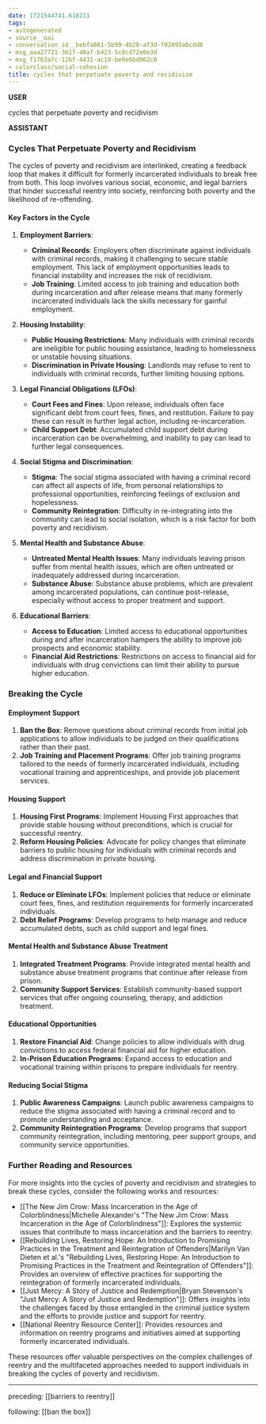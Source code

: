```yaml
---
date: 1721544741.618211
tags:
- autogenerated
- source__oai
- conversation_id__bebfa861-5b99-4b28-af3d-f02895abcdd8
- msg_aaa27721-3617-48af-b423-5c8cd72e0e3d
- msg_f1763a7c-12bf-4431-ac19-be9e6bd062c0
- colorclass/social-cohesion
title: cycles that perpetuate poverty and recidivism
---
```


**USER**

cycles that perpetuate poverty and recidivism


**ASSISTANT**

### Cycles That Perpetuate Poverty and Recidivism

The cycles of poverty and recidivism are interlinked, creating a feedback loop that makes it difficult for formerly incarcerated individuals to break free from both. This loop involves various social, economic, and legal barriers that hinder successful reentry into society, reinforcing both poverty and the likelihood of re-offending.

#### Key Factors in the Cycle

1. **Employment Barriers**:
   - **Criminal Records**: Employers often discriminate against individuals with criminal records, making it challenging to secure stable employment. This lack of employment opportunities leads to financial instability and increases the risk of recidivism.
   - **Job Training**: Limited access to job training and education both during incarceration and after release means that many formerly incarcerated individuals lack the skills necessary for gainful employment.

2. **Housing Instability**:
   - **Public Housing Restrictions**: Many individuals with criminal records are ineligible for public housing assistance, leading to homelessness or unstable housing situations.
   - **Discrimination in Private Housing**: Landlords may refuse to rent to individuals with criminal records, further limiting housing options.

3. **Legal Financial Obligations (LFOs)**:
   - **Court Fees and Fines**: Upon release, individuals often face significant debt from court fees, fines, and restitution. Failure to pay these can result in further legal action, including re-incarceration.
   - **Child Support Debt**: Accumulated child support debt during incarceration can be overwhelming, and inability to pay can lead to further legal consequences.

4. **Social Stigma and Discrimination**:
   - **Stigma**: The social stigma associated with having a criminal record can affect all aspects of life, from personal relationships to professional opportunities, reinforcing feelings of exclusion and hopelessness.
   - **Community Reintegration**: Difficulty in re-integrating into the community can lead to social isolation, which is a risk factor for both poverty and recidivism.

5. **Mental Health and Substance Abuse**:
   - **Untreated Mental Health Issues**: Many individuals leaving prison suffer from mental health issues, which are often untreated or inadequately addressed during incarceration.
   - **Substance Abuse**: Substance abuse problems, which are prevalent among incarcerated populations, can continue post-release, especially without access to proper treatment and support.

6. **Educational Barriers**:
   - **Access to Education**: Limited access to educational opportunities during and after incarceration hampers the ability to improve job prospects and economic stability.
   - **Financial Aid Restrictions**: Restrictions on access to financial aid for individuals with drug convictions can limit their ability to pursue higher education.

### Breaking the Cycle

#### Employment Support

1. **Ban the Box**: Remove questions about criminal records from initial job applications to allow individuals to be judged on their qualifications rather than their past.
2. **Job Training and Placement Programs**: Offer job training programs tailored to the needs of formerly incarcerated individuals, including vocational training and apprenticeships, and provide job placement services.

#### Housing Support

1. **Housing First Programs**: Implement Housing First approaches that provide stable housing without preconditions, which is crucial for successful reentry.
2. **Reform Housing Policies**: Advocate for policy changes that eliminate barriers to public housing for individuals with criminal records and address discrimination in private housing.

#### Legal and Financial Support

1. **Reduce or Eliminate LFOs**: Implement policies that reduce or eliminate court fees, fines, and restitution requirements for formerly incarcerated individuals.
2. **Debt Relief Programs**: Develop programs to help manage and reduce accumulated debts, such as child support and legal fines.

#### Mental Health and Substance Abuse Treatment

1. **Integrated Treatment Programs**: Provide integrated mental health and substance abuse treatment programs that continue after release from prison.
2. **Community Support Services**: Establish community-based support services that offer ongoing counseling, therapy, and addiction treatment.

#### Educational Opportunities

1. **Restore Financial Aid**: Change policies to allow individuals with drug convictions to access federal financial aid for higher education.
2. **In-Prison Education Programs**: Expand access to education and vocational training within prisons to prepare individuals for reentry.

#### Reducing Social Stigma

1. **Public Awareness Campaigns**: Launch public awareness campaigns to reduce the stigma associated with having a criminal record and to promote understanding and acceptance.
2. **Community Reintegration Programs**: Develop programs that support community reintegration, including mentoring, peer support groups, and community service opportunities.

### Further Reading and Resources

For more insights into the cycles of poverty and recidivism and strategies to break these cycles, consider the following works and resources:

- [[The New Jim Crow: Mass Incarceration in the Age of Colorblindness|Michelle Alexander's "The New Jim Crow: Mass Incarceration in the Age of Colorblindness"]]: Explores the systemic issues that contribute to mass incarceration and the barriers to reentry.
- [[Rebuilding Lives, Restoring Hope: An Introduction to Promising Practices in the Treatment and Reintegration of Offenders|Marilyn Van Dieten et al.'s "Rebuilding Lives, Restoring Hope: An Introduction to Promising Practices in the Treatment and Reintegration of Offenders"]]: Provides an overview of effective practices for supporting the reintegration of formerly incarcerated individuals.
- [[Just Mercy: A Story of Justice and Redemption|Bryan Stevenson's "Just Mercy: A Story of Justice and Redemption"]]: Offers insights into the challenges faced by those entangled in the criminal justice system and the efforts to provide justice and support for reentry.
- [[National Reentry Resource Center]]: Provides resources and information on reentry programs and initiatives aimed at supporting formerly incarcerated individuals.

These resources offer valuable perspectives on the complex challenges of reentry and the multifaceted approaches needed to support individuals in breaking the cycles of poverty and recidivism.


---

preceding: [[barriers to reentry]]  


following: [[ban the box]]